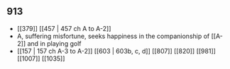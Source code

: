 ## 913
- [[379]] [[457 | 457 ch A to A-2]] 
- A, suffering misfortune, seeks happiness in the companionship of [[A-2]] and in playing golf
- [[157 | 157 ch A-3 to A-2]] [[603 | 603b, c, d]] [[807]] [[820]] [[981]] [[1007]] [[1035]] 

